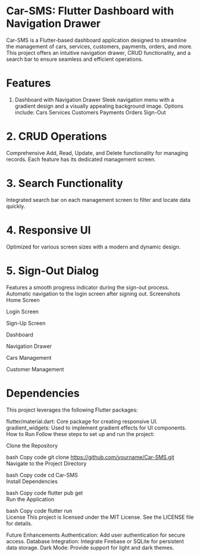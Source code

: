 # Car-SMS: Flutter Dashboard with Navigation Drawer
Car-SMS is a Flutter-based dashboard application designed to streamline the management of cars, services, customers, payments, orders, and more. This project offers an intuitive navigation drawer, CRUD functionality, and a search bar to ensure seamless and efficient operations.

# Features
1. Dashboard with Navigation Drawer
Sleek navigation menu with a gradient design and a visually appealing background image.
Options include:
Cars
Services
Customers
Payments
Orders
Sign-Out
# 2. CRUD Operations
Comprehensive Add, Read, Update, and Delete functionality for managing records.
Each feature has its dedicated management screen.
# 3. Search Functionality
Integrated search bar on each management screen to filter and locate data quickly.
# 4. Responsive UI
Optimized for various screen sizes with a modern and dynamic design.
# 5. Sign-Out Dialog
Features a smooth progress indicator during the sign-out process.
Automatic navigation to the login screen after signing out.
Screenshots
Home Screen


Login Screen


Sign-Up Screen


Dashboard




Navigation Drawer


Cars Management


Customer Management


# Dependencies
This project leverages the following Flutter packages:

flutter/material.dart: Core package for creating responsive UI.
gradient_widgets: Used to implement gradient effects for UI components.
How to Run
Follow these steps to set up and run the project:

Clone the Repository

bash
Copy code
git clone https://github.com/yourname/Car-SMS.git  
Navigate to the Project Directory

bash
Copy code
cd Car-SMS  
Install Dependencies

bash
Copy code
flutter pub get  
Run the Application

bash
Copy code
flutter run  
License
This project is licensed under the MIT License. See the LICENSE file for details.

Future Enhancements
Authentication: Add user authentication for secure access.
Database Integration: Integrate Firebase or SQLite for persistent data storage.
Dark Mode: Provide support for light and dark themes.